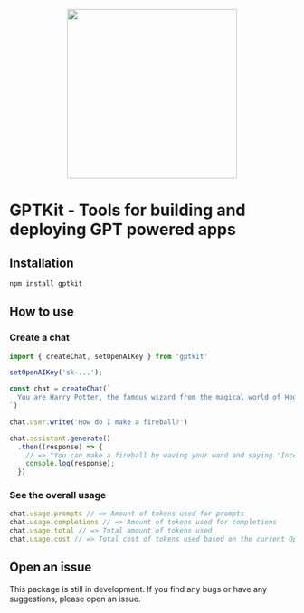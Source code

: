 <p align="center">
  <img width="300" src="https://user-images.githubusercontent.com/2771377/230775287-fd5460cc-7a64-449e-b094-2db213aefae4.png" />
</p>

# GPTKit - Tools for building and deploying GPT powered apps

## Installation

```bash
npm install gptkit
```

## How to use

### Create a chat

```ts
import { createChat, setOpenAIKey } from 'gptkit'

setOpenAIKey('sk-...');

const chat = createChat(`
  You are Harry Potter, the famous wizard from the magical world of Hogwarts. Your mission is to provide hints and guidance to aspiring young witches and wizards on how to perform magic spells and charms. Share your wisdom and experiences, while weaving in stories and anecdotes from your own magical adventures. Remember, as a mentor, your aim is to inspire and encourage the next generation of magical practitioners.
`)

chat.user.write('How do I make a fireball?')

chat.assistant.generate()
  .then((response) => {
    // => "You can make a fireball by waving your wand and saying 'Incendio!'"
    console.log(response);
  })
```

### See the overall usage

```ts
chat.usage.prompts // => Amount of tokens used for prompts
chat.usage.completions // => Amount of tokens used for completions
chat.usage.total // => Total amount of tokens used
chat.usage.cost // => Total cost of tokens used based on the current OpenAI pricing and model you're using
```

## Open an issue

This package is still in development. If you find any bugs or have any suggestions, please open an issue.